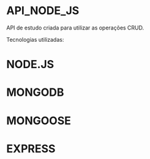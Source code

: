 # API_NODE_JS


API de estudo criada para utilizar as operações CRUD. 

Tecnologias utilizadas: 

# NODE.JS
# MONGODB
# MONGOOSE 
# EXPRESS
